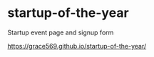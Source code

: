 # startup-of-the-year
Startup event page and signup form

https://grace569.github.io/startup-of-the-year/
